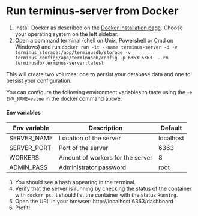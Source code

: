# Run terminus-server from Docker

1. Install Docker as described on the [Docker installation page](https://docs.docker.com/install/). Choose your
   operating system on the left sidebar.
2. Open a command terminal (shell on Unix, Powershell or Cmd on Windows) and run `docker run -it --name terminus-server -d -v terminus_storage:/app/terminusdb/storage -v terminus_config:/app/terminusdb/config -p 6363:6363  --rm  terminusdb/terminus-server:latest`

This will create two volumes: one to persist your database data and one to persist your configuration.

You can configure the following environment variables to taste using the `-e ENV_NAME=value` in the docker command above:

#### Env variables

| Env variable | Description                      | Default   |
|--------------|----------------------------------|-----------|
| SERVER_NAME  | Location of the server           | localhost |
| SERVER_PORT  | Port of the server               | 6363      |
| WORKERS      | Amount of workers for the server | 8         |
| ADMIN_PASS   | Administrator password           | root      |


3. You should see a hash appearing in the terminal.
4. Verify that the server is running by checking the status of the container with `docker ps`. It should
   list the container with the status `Running`.
5. Open the URL in your browser: http://localhost:6363/dashboard
6. Profit!
